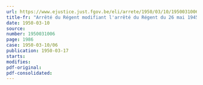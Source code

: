 ```yaml
---
url: https://www.ejustice.just.fgov.be/eli/arrete/1950/03/10/1950031006/justel
title-fr: "Arrêté du Régent modifiant l'arrêté du Régent du 26 mai 1945 organique du Fonds provisoire de soutien des chômeurs involontaires."
date: 1950-03-10
source:
number: 1950031006
page: 1986
case: 1950-03-10/06
publication: 1950-03-17
starts:
modifies:
pdf-original:
pdf-consolidated:
---
```


